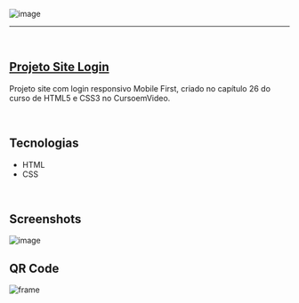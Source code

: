 ![image](https://user-images.githubusercontent.com/106173624/215790204-371f8a2b-bfbd-4d58-a08e-42b4477b1f1d.png)

<hr>
<br/>

## [Projeto Site Login](https://nathrds.github.io/site-login/)

Projeto site com login responsivo Mobile First, criado no capítulo 26 do curso de HTML5 e CSS3 no CursoemVideo.

<br/>

## Tecnologias
* HTML
* CSS

<br/>

## Screenshots
![image](https://user-images.githubusercontent.com/106173624/215840181-839dfe53-f0f3-462a-9c04-626621185daf.png)

## QR Code
![frame](https://user-images.githubusercontent.com/106173624/215840699-64a4ec53-bce3-4747-9bdc-a0540f0af2d4.png)
